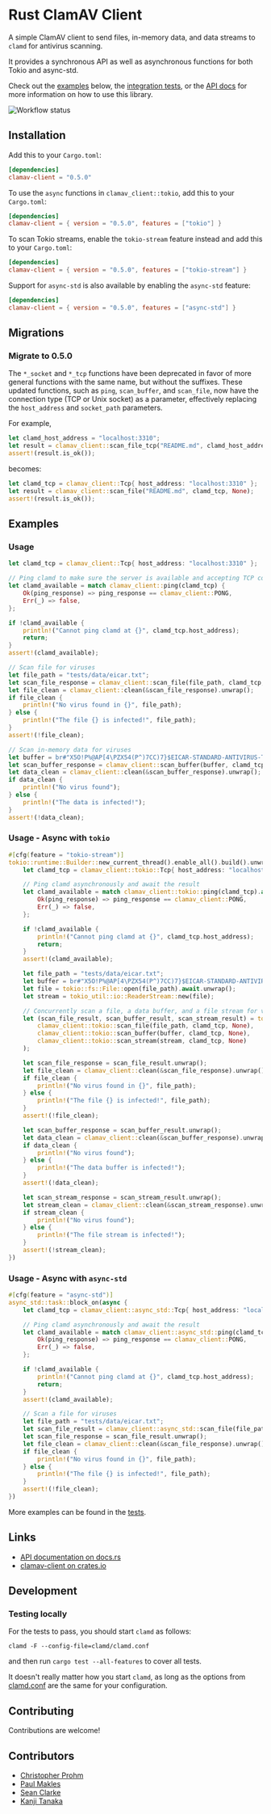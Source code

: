 # Rust ClamAV Client

A simple ClamAV client to send files, in-memory data, and data streams to `clamd` for antivirus scanning.

It provides a synchronous API as well as asynchronous functions for both Tokio and async-std.

Check out the [examples](#examples) below, the [integration tests](tests/clamav_client.rs), or the [API docs](https://docs.rs/clamav-client) for more information on how to use this library.

![Workflow status](https://github.com/toblux/rust-clamav-client/actions/workflows/test.yml/badge.svg)

## Installation

Add this to your `Cargo.toml`:

```toml
[dependencies]
clamav-client = "0.5.0"
```

To use the `async` functions in `clamav_client::tokio`, add this to your `Cargo.toml`:

```toml
[dependencies]
clamav-client = { version = "0.5.0", features = ["tokio"] }
```

To scan Tokio streams, enable the `tokio-stream` feature instead and add this to your `Cargo.toml`:

```toml
[dependencies]
clamav-client = { version = "0.5.0", features = ["tokio-stream"] }
```

Support for `async-std` is also available by enabling the `async-std` feature:

```toml
[dependencies]
clamav-client = { version = "0.5.0", features = ["async-std"] }
```

## Migrations

### Migrate to 0.5.0

The `*_socket` and `*_tcp` functions have been deprecated in favor of more general functions with the same name, but without the suffixes. These updated functions, such as `ping`, `scan_buffer`, and `scan_file`, now have the connection type (TCP or Unix socket) as a parameter, effectively replacing the `host_address` and `socket_path` parameters.

For example,

```rust
let clamd_host_address = "localhost:3310";
let result = clamav_client::scan_file_tcp("README.md", clamd_host_address, None);
assert!(result.is_ok());
```

becomes:

```rust
let clamd_tcp = clamav_client::Tcp{ host_address: "localhost:3310" };
let result = clamav_client::scan_file("README.md", clamd_tcp, None);
assert!(result.is_ok());
```

## Examples

### Usage

```rust
let clamd_tcp = clamav_client::Tcp{ host_address: "localhost:3310" };

// Ping clamd to make sure the server is available and accepting TCP connections
let clamd_available = match clamav_client::ping(clamd_tcp) {
    Ok(ping_response) => ping_response == clamav_client::PONG,
    Err(_) => false,
};

if !clamd_available {
    println!("Cannot ping clamd at {}", clamd_tcp.host_address);
    return;
}
assert!(clamd_available);

// Scan file for viruses
let file_path = "tests/data/eicar.txt";
let scan_file_response = clamav_client::scan_file(file_path, clamd_tcp, None).unwrap();
let file_clean = clamav_client::clean(&scan_file_response).unwrap();
if file_clean {
    println!("No virus found in {}", file_path);
} else {
    println!("The file {} is infected!", file_path);
}
assert!(!file_clean);

// Scan in-memory data for viruses
let buffer = br#"X5O!P%@AP[4\PZX54(P^)7CC)7}$EICAR-STANDARD-ANTIVIRUS-TEST-FILE!$H+H*"#;
let scan_buffer_response = clamav_client::scan_buffer(buffer, clamd_tcp, None).unwrap();
let data_clean = clamav_client::clean(&scan_buffer_response).unwrap();
if data_clean {
    println!("No virus found");
} else {
    println!("The data is infected!");
}
assert!(!data_clean);
```

### Usage - Async with `tokio`

```rust
#[cfg(feature = "tokio-stream")]
tokio::runtime::Builder::new_current_thread().enable_all().build().unwrap().block_on(async {
    let clamd_tcp = clamav_client::tokio::Tcp{ host_address: "localhost:3310" };

    // Ping clamd asynchronously and await the result
    let clamd_available = match clamav_client::tokio::ping(clamd_tcp).await {
        Ok(ping_response) => ping_response == clamav_client::PONG,
        Err(_) => false,
    };

    if !clamd_available {
        println!("Cannot ping clamd at {}", clamd_tcp.host_address);
        return;
    }
    assert!(clamd_available);

    let file_path = "tests/data/eicar.txt";
    let buffer = br#"X5O!P%@AP[4\PZX54(P^)7CC)7}$EICAR-STANDARD-ANTIVIRUS-TEST-FILE!$H+H*"#;
    let file = tokio::fs::File::open(file_path).await.unwrap();
    let stream = tokio_util::io::ReaderStream::new(file);

    // Concurrently scan a file, a data buffer, and a file stream for viruses
    let (scan_file_result, scan_buffer_result, scan_stream_result) = tokio::join!(
        clamav_client::tokio::scan_file(file_path, clamd_tcp, None),
        clamav_client::tokio::scan_buffer(buffer, clamd_tcp, None),
        clamav_client::tokio::scan_stream(stream, clamd_tcp, None)
    );

    let scan_file_response = scan_file_result.unwrap();
    let file_clean = clamav_client::clean(&scan_file_response).unwrap();
    if file_clean {
        println!("No virus found in {}", file_path);
    } else {
        println!("The file {} is infected!", file_path);
    }
    assert!(!file_clean);

    let scan_buffer_response = scan_buffer_result.unwrap();
    let data_clean = clamav_client::clean(&scan_buffer_response).unwrap();
    if data_clean {
        println!("No virus found");
    } else {
        println!("The data buffer is infected!");
    }
    assert!(!data_clean);

    let scan_stream_response = scan_stream_result.unwrap();
    let stream_clean = clamav_client::clean(&scan_stream_response).unwrap();
    if stream_clean {
        println!("No virus found");
    } else {
        println!("The file stream is infected!");
    }
    assert!(!stream_clean);
})
```

### Usage - Async with `async-std`

```rust
#[cfg(feature = "async-std")]
async_std::task::block_on(async {
    let clamd_tcp = clamav_client::async_std::Tcp{ host_address: "localhost:3310" };

    // Ping clamd asynchronously and await the result
    let clamd_available = match clamav_client::async_std::ping(clamd_tcp).await {
        Ok(ping_response) => ping_response == clamav_client::PONG,
        Err(_) => false,
    };

    if !clamd_available {
        println!("Cannot ping clamd at {}", clamd_tcp.host_address);
        return;
    }
    assert!(clamd_available);

    // Scan a file for viruses
    let file_path = "tests/data/eicar.txt";
    let scan_file_result = clamav_client::async_std::scan_file(file_path, clamd_tcp, None).await;
    let scan_file_response = scan_file_result.unwrap();
    let file_clean = clamav_client::clean(&scan_file_response).unwrap();
    if file_clean {
        println!("No virus found in {}", file_path);
    } else {
        println!("The file {} is infected!", file_path);
    }
    assert!(!file_clean);
})
```

More examples can be found in the [tests](tests/clamav_client.rs).

## Links

- [API documentation on docs.rs](https://docs.rs/clamav-client)
- [clamav-client on crates.io](https://crates.io/crates/clamav-client/)

## Development
### Testing locally

For the tests to pass, you should start `clamd` as follows:

`clamd -F --config-file=clamd/clamd.conf`

and then run `cargo test --all-features` to cover all tests.

It doesn't really matter how you start `clamd`, as long as the options from [clamd.conf](clamd/clamd.conf) are the same for your configuration.

## Contributing

Contributions are welcome!

## Contributors

- [Christopher Prohm](https://github.com/chmp)
- [Paul Makles](https://github.com/insertish)
- [Sean Clarke](https://github.com/SeanEClarke)
- [Kanji Tanaka](https://github.com/kaicoh)
